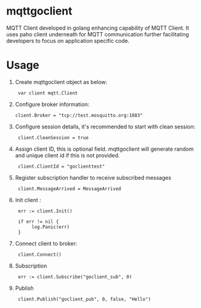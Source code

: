 # mqttgoclient
MQTT Client developed in golang enhancing capability of MQTT Client. It uses paho client underneath for MQTT communication further facilitating developers to focus on application specific code. 

# Usage

1. Create mqttgoclient object as below:

        var client mqtt.Client

2. Configure broker information:

 	   client.Broker = "tcp://test.mosquitto.org:1883"     
  
3. Configure session details, it's recommended to start with clean session:

        client.CleanSession = true     
     
4. Assign client ID, this is optional field. mqttgoclient will generate random and unique client id if this is not provided. 

        client.ClientId = "goclienttest"

5. Register subscription handler to receive subscribed messages
        
        client.MessageArrived = MessageArrived
        
6. Init client :

	    err := client.Init()

	    if err != nil {
		     log.Panic(err)
	    }

7. Connect client to broker:

        client.Connect()
        
8. Subscription 

        err := client.Subscribe("goclient_sub", 0)
      
9. Publish

        client.Publish("goclient_pub", 0, false, "Hello")
